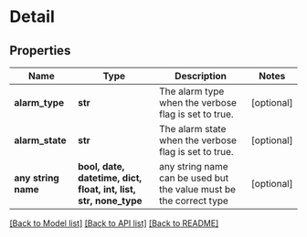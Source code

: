 # Detail


## Properties
Name | Type | Description | Notes
------------ | ------------- | ------------- | -------------
**alarm_type** | **str** | The alarm type when the verbose flag is set to true. | [optional] 
**alarm_state** | **str** | The alarm state when the verbose flag is set to true. | [optional] 
**any string name** | **bool, date, datetime, dict, float, int, list, str, none_type** | any string name can be used but the value must be the correct type | [optional]

[[Back to Model list]](../README.md#documentation-for-models) [[Back to API list]](../README.md#documentation-for-api-endpoints) [[Back to README]](../README.md)


